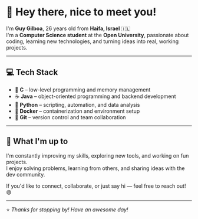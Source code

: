 # 👋 Hey there, nice to meet you!

I'm **Guy Gilboa**, 26 years old from **Haifa, Israel** 🇮🇱  
I'm a **Computer Science student** at the **Open University**, passionate about coding, learning new technologies, and turning ideas into real, working projects.

---

## 💻 Tech Stack

- 🧠 **C** – low-level programming and memory management  
- ☕ **Java** – object-oriented programming and backend development  
- 🐍 **Python** – scripting, automation, and data analysis  
- 🐳 **Docker** – containerization and environment setup  
- 🌱 **Git** – version control and team collaboration

---

## 🚀 What I'm up to

I'm constantly improving my skills, exploring new tools, and working on fun projects.  
I enjoy solving problems, learning from others, and sharing ideas with the dev community.  

If you'd like to connect, collaborate, or just say hi — feel free to reach out! 😄

---

⭐️ *Thanks for stopping by! Have an awesome day!*